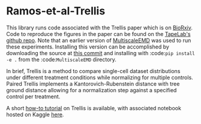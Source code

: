 # Ramos-et-al-Trellis

This library runs code associated with the Trellis paper which is on [BioRxiv](https://www.biorxiv.org/content/10.1101/2022.10.19.512668v1).
Code to reproduce the figures in the paper can be found on the [TapeLab's github repo](https://github.com/TAPE-Lab/Ramos-et-al-Trellis). Note that an earlier version of [MultiscaleEMD](https://github.com/atong01/MultiscaleEMD/) was used to run these experiments. Installing this version can be accomplished by downloading the source at [this commit](https://github.com/atong01/MultiscaleEMD/tree/35f91c1aa4a209638d5884ea32afba64fe6a4960) and installing with :code:`pip install -e .` from the :code:`MultiscaleEMD` directory.

In brief, Trellis is a method to compare single-cell dataset distributions
under different treatment conditions while normalizing for multiple controls.
Paired Trellis implements a Kantorovich-Rubenstein distance with tree ground
distance allowing for a normalization step against a specified control per
treatment. 
    
A short [how-to tutorial](https://github.com/MariaRamosZ/Trellis_how_to/) on Trellis is available, with associated notebook hosted on Kaggle [here](https://www.kaggle.com/code/mariaramosz/trellis).
